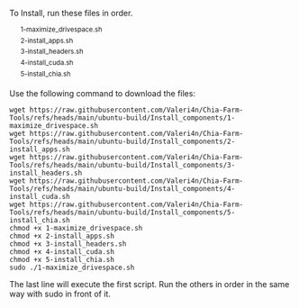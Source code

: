 To Install, run these files in order.  

&nbsp;&nbsp;&nbsp;&nbsp; <sup>1-maximize_drivespace.sh</sup>  
&nbsp;&nbsp;&nbsp;&nbsp; <sup>2-install_apps.sh</sup>  
&nbsp;&nbsp;&nbsp;&nbsp; <sup>3-install_headers.sh</sup>  
&nbsp;&nbsp;&nbsp;&nbsp; <sup>4-install_cuda.sh</sup>  
&nbsp;&nbsp;&nbsp;&nbsp; <sup>5-install_chia.sh</sup>  
  
Use the following command to download the files:  
```
wget https://raw.githubusercontent.com/Valeri4n/Chia-Farm-Tools/refs/heads/main/ubuntu-build/Install_components/1-maximize_drivespace.sh
wget https://raw.githubusercontent.com/Valeri4n/Chia-Farm-Tools/refs/heads/main/ubuntu-build/Install_components/2-install_apps.sh
wget https://raw.githubusercontent.com/Valeri4n/Chia-Farm-Tools/refs/heads/main/ubuntu-build/Install_components/3-install_headers.sh
wget https://raw.githubusercontent.com/Valeri4n/Chia-Farm-Tools/refs/heads/main/ubuntu-build/Install_components/4-install_cuda.sh
wget https://raw.githubusercontent.com/Valeri4n/Chia-Farm-Tools/refs/heads/main/ubuntu-build/Install_components/5-install_chia.sh
chmod +x 1-maximize_drivespace.sh
chmod +x 2-install_apps.sh
chmod +x 3-install_headers.sh
chmod +x 4-install_cuda.sh
chmod +x 5-install_chia.sh
sudo ./1-maximize_drivespace.sh
```

The last line will execute the first script. Run the others in order in the same way with sudo in front of it.
